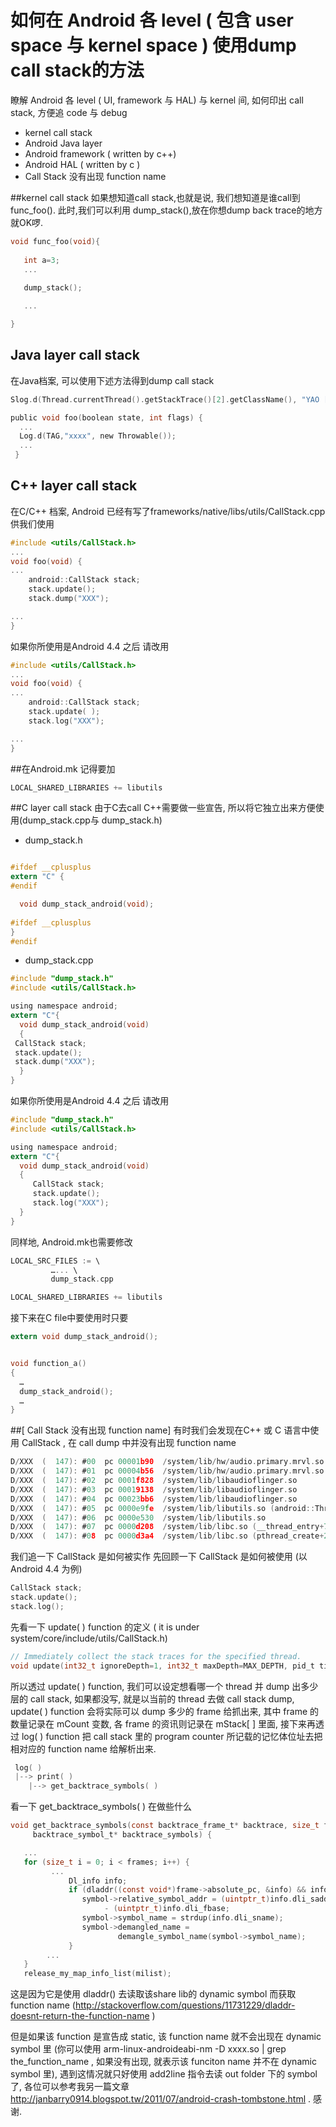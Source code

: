 # 如何在 Android 各 level ( 包含 user space 与 kernel space ) 使用dump call stack的方法


瞭解 Android 各 level ( UI, framework 与 HAL) 与 kernel 间, 如何印出 call stack, 方便追 code 与 debug

- kernel call stack
- Android Java layer
- Android framework ( written by c++)
- Android HAL ( written by c )
- Call Stack 没有出现 function name 

##kernel call stack
如果想知道call stack,也就是说, 我们想知道是谁call到func_foo(). 此时,我们可以利用 dump_stack(),放在你想dump back trace的地方就OK啰.
  
```c  
void func_foo(void){
  
   int a=3;
   ...
   
   dump_stack();

   ...

}
```


## Java layer call stack
在Java档案, 可以使用下述方法得到dump call stack

```c
Slog.d(Thread.currentThread().getStackTrace()[2].getClassName(), "YAO ["+ Thread.currentThread().getStackTrace()[2].getMethodName() +" | "+Thread.currentThre      ad().getStackTrace()[2].getFileName()+":"+Thread.currentThread().getStackTrace()[2].getLineNumber()+"]");
```



```c
public void foo(boolean state, int flags) {
  ... 
  Log.d(TAG,"xxxx", new Throwable());
  ...
 }
```
## C++ layer call stack

在C/C++ 档案, Android 已经有写了frameworks/native/libs/utils/CallStack.cpp 供我们使用

```c
#include <utils/CallStack.h>
...
void foo(void) {
...
    android::CallStack stack;
    stack.update();
    stack.dump("XXX");

...
}
```

如果你所使用是Android 4.4 之后
请改用

```c
#include <utils/CallStack.h>
...
void foo(void) {
...
    android::CallStack stack;
    stack.update( );
    stack.log("XXX");

...
}
```


##在Android.mk 记得要加
```c
LOCAL_SHARED_LIBRARIES += libutils
```


##C layer call stack
由于C去call C++需要做一些宣告, 所以将它独立出来方便使用(dump_stack.cpp与 dump_stack.h)

- dump_stack.h

```c

#ifdef __cplusplus
extern "C" {
#endif

  void dump_stack_android(void);
  
#ifdef __cplusplus
}
#endif
```

- dump_stack.cpp

```c
#include "dump_stack.h"
#include <utils/CallStack.h>

using namespace android;
extern "C"{
  void dump_stack_android(void)
  {
 CallStack stack;
 stack.update();
 stack.dump("XXX");
  }
}
```

如果你所使用是Android 4.4 之后
请改用

```c
#include "dump_stack.h"
#include <utils/CallStack.h>

using namespace android;
extern "C"{
  void dump_stack_android(void)
  {
     CallStack stack;
     stack.update();
     stack.log("XXX");
  }
}
```

同样地, Android.mk也需要修改

```c
LOCAL_SRC_FILES := \
         …... \
         dump_stack.cpp

LOCAL_SHARED_LIBRARIES += libutils
```
接下来在C file中要使用时只要

```c
extern void dump_stack_android();


void function_a()
{
  …
  dump_stack_android();
  …
}
```


##[ Call Stack 没有出现 function name]
有时我们会发现在C++ 或 C 语言中使用 CallStack , 在 call dump 中并没有出现 function name


```c
D/XXX  (  147): #00  pc 00001b90  /system/lib/hw/audio.primary.mrvl.so (dump_stack_android+19)
D/XXX  (  147): #01  pc 00004b56  /system/lib/hw/audio.primary.mrvl.so
D/XXX  (  147): #02  pc 0001f828  /system/lib/libaudioflinger.so
D/XXX  (  147): #03  pc 00019138  /system/lib/libaudioflinger.so
D/XXX  (  147): #04  pc 00023bb6  /system/lib/libaudioflinger.so
D/XXX  (  147): #05  pc 0000e9fe  /system/lib/libutils.so (android::Thread::_threadLoop(void*)+213)
D/XXX  (  147): #06  pc 0000e530  /system/lib/libutils.so
D/XXX  (  147): #07  pc 0000d208  /system/lib/libc.so (__thread_entry+72)
D/XXX  (  147): #08  pc 0000d3a4  /system/lib/libc.so (pthread_create+240)
```

我们追一下 CallStack 是如何被实作
先回顾一下 CallStack 是如何被使用 (以 Android 4.4 为例)
```c
CallStack stack;  
stack.update();  
stack.log();  
 ```
 
 先看一下 update( ) function 的定义 ( it is under system/core/include/utils/CallStack.h)
 
 ```c
// Immediately collect the stack traces for the specified thread.  
void update(int32_t ignoreDepth=1, int32_t maxDepth=MAX_DEPTH, pid_t tid=CURRENT_THREAD);  
```
   
所以透过 update( ) function, 我们可以设定想看哪一个 thread 并 dump 出多少层的 call stack, 如果都没写, 就是以当前的 thread 去做 call stack dump, update( ) function 会将实际可以 dump 多少的 frame 给抓出来, 其中 frame 的数量记录在 mCount 变数, 各 frame 的资讯则记录在 mStack[ ] 里面, 接下来再透过 log( ) function 把 call stack 里的 program counter 所记载的记忆体位址去把相对应的 function name 给解析出来.


```c
 log( )  
 |--> print( )  
    |--> get_backtrace_symbols( )  
```


看一下 get_backtrace_symbols( ) 在做些什么

```c
void get_backtrace_symbols(const backtrace_frame_t* backtrace, size_t frames,
     backtrace_symbol_t* backtrace_symbols) {

   ... 
   for (size_t i = 0; i < frames; i++) {
         ...
             Dl_info info;
             if (dladdr((const void*)frame->absolute_pc, &info) && info.dli_sname) {
                symbol->relative_symbol_addr = (uintptr_t)info.dli_saddr
                     - (uintptr_t)info.dli_fbase;
                symbol->symbol_name = strdup(info.dli_sname);
                symbol->demangled_name = 
                        demangle_symbol_name(symbol->symbol_name);
             }
        ...
   }
   release_my_map_info_list(milist);
```

这是因为它是使用 dladdr() 去读取该share lib的 dynamic symbol 而获取 function name
(http://stackoverflow.com/questions/11731229/dladdr-doesnt-return-the-function-name )

但是如果该 function 是宣告成 static, 该 function name 就不会出现在 dynamic symbol 里 (你可以使用 arm-linux-androideabi-nm -D xxxx.so | grep the_function_name , 如果没有出现, 就表示该 funciton name 并不在 dynamic symbol 里),  遇到这情况就只好使用 add2line 指令去读 out folder 下的 symbol 了, 各位可以参考我另一篇文章 http://janbarry0914.blogspot.tw/2011/07/android-crash-tombstone.html . 感谢.

